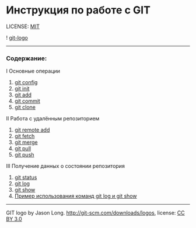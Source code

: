 # Инструкция по работе с GIT

LICENSE: [MIT](license.md)

! [git-logo](./assets/1920px-Git-logo.svg.png)

---

### **Содержание:**

I Основные операции
1. [git config](./config.md)
2. [git init](./init.md)
3. [git add](./add.md)
4. [git commit](./commit.md)
5. [git clone](./clone.md)

II Работа с удалённым репозиторием

1. [git remote add](./git%20remote%20add)
2. [git fetch](./git%20fetch)
3. [git merge](./git%20merge_2)
4. [git pull](./git%20pull2)
5. [git push](./git%20push2)

III Получение данных о состоянии репозитория

1. [git status](./git%20status3)
2. [git log](./git%20log3)
3. [git show](./git%20show3)
4. [Пример использования команд git log и git show](./%D0%94%D0%BB%D1%8F%20%D0%BF%D1%80%D0%B8%D0%BC%D0%B5%D1%80%D0%B03)

---

GIT logo by Jason Long. http://git-scm.com/downloads/logos, license: [CC BY 3.0](https://creativecommons.org/licenses/by/3.0/)